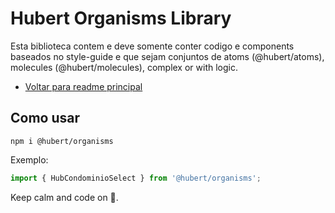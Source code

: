 # Hubert Organisms Library

Esta biblioteca contem e deve somente conter codigo e components baseados no style-guide e que sejam conjuntos de atoms (@hubert/atoms), molecules (@hubert/molecules), complex or with logic.

- [Voltar para readme principal](../../README.md)

## Como usar

```
npm i @hubert/organisms
```

Exemplo:

```javascript
import { HubCondominioSelect } from '@hubert/organisms';
```

Keep calm and code on 🤘.
